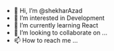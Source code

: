- 👋 Hi, I’m @shekharAzad
- 👀 I’m interested in Development
- 🌱 I’m currently learning React
- 💞️ I’m looking to collaborate on ...
- 📫 How to reach me ...

<!---
shekharAzad is a ✨ special ✨ repository because its `README.md` (this file) appears on your GitHub profile.
You can click the Preview link to take a look at your changes.
--->
